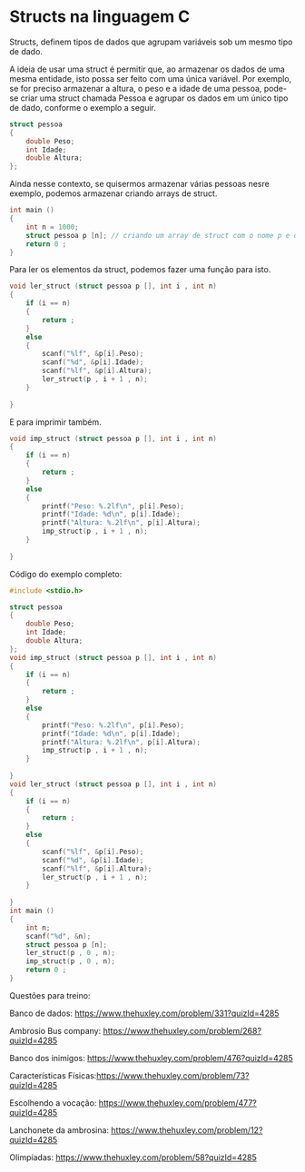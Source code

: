 # Structs na linguagem C

Structs, definem tipos de dados que agrupam variáveis sob um mesmo tipo de dado.

A ideia de usar uma struct é permitir que, ao armazenar os dados de uma mesma entidade, isto possa ser feito com uma única variável. 
Por exemplo, se for preciso armazenar a altura, o peso e a idade de uma pessoa, pode-se criar uma struct chamada Pessoa e agrupar os dados em um único tipo de dado, 
conforme o exemplo a seguir.

```c
struct pessoa
{
    double Peso;   
    int Idade;    
    double Altura; 
};
```

Ainda nesse contexto, se quisermos armazenar várias pessoas nesre exemplo, podemos armazenar criando arrays de struct.

```c
int main ()
{
    int n = 1000;
    struct pessoa p [n]; // criando um array de struct com o nome p e do tipo pessoa de tamanho 1000
    return 0 ;
}
```

Para ler os elementos da struct, podemos fazer uma função para isto.

```c
void ler_struct (struct pessoa p [], int i , int n)
{
    if (i == n)
    {
        return ;
    }
    else
    {
        scanf("%lf", &p[i].Peso);
        scanf("%d", &p[i].Idade);
        scanf("%lf", &p[i].Altura);
        ler_struct(p , i + 1 , n);
    }
    
}
```
E para imprimir também.

```c
void imp_struct (struct pessoa p [], int i , int n)
{
    if (i == n)
    {
        return ;
    }
    else
    {
        printf("Peso: %.2lf\n", p[i].Peso);
        printf("Idade: %d\n", p[i].Idade);
        printf("Altura: %.2lf\n", p[i].Altura);
        imp_struct(p , i + 1 , n);
    }
    
}
```
Código do exemplo completo:
```c
#include <stdio.h>

struct pessoa
{
    double Peso;   
    int Idade;    
    double Altura; 
};
void imp_struct (struct pessoa p [], int i , int n)
{
    if (i == n)
    {
        return ;
    }
    else
    {
        printf("Peso: %.2lf\n", p[i].Peso);
        printf("Idade: %d\n", p[i].Idade);
        printf("Altura: %.2lf\n", p[i].Altura);
        imp_struct(p , i + 1 , n);
    }
    
}
void ler_struct (struct pessoa p [], int i , int n)
{
    if (i == n)
    {
        return ;
    }
    else
    {
        scanf("%lf", &p[i].Peso);
        scanf("%d", &p[i].Idade);
        scanf("%lf", &p[i].Altura);
        ler_struct(p , i + 1 , n);
    }
    
}
int main ()
{
    int n;
    scanf("%d", &n);
    struct pessoa p [n];
    ler_struct(p , 0 , n);
    imp_struct(p , 0 , n);
    return 0 ;
}
```

Questões para treino:

Banco de dados: https://www.thehuxley.com/problem/331?quizId=4285

Ambrosio Bus company: https://www.thehuxley.com/problem/268?quizId=4285

Banco dos inimigos: https://www.thehuxley.com/problem/476?quizId=4285

Características Físicas:https://www.thehuxley.com/problem/73?quizId=4285

Escolhendo a vocação: https://www.thehuxley.com/problem/477?quizId=4285

Lanchonete da ambrosina: https://www.thehuxley.com/problem/12?quizId=4285

Olimpíadas: https://www.thehuxley.com/problem/58?quizId=4285

